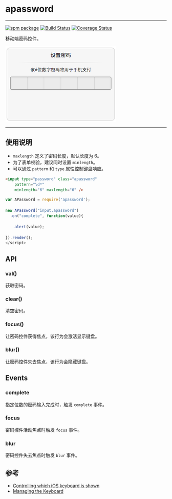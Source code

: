 # apassword

---

[![spm package](http://spmjs.io/badge/apassword)](http://spmjs.io/package/apassword)
[![Build Status](https://secure.travis-ci.org/hotoo/apassword.png?branch=master)](https://travis-ci.org/hotoo/apassword)
[![Coverage Status](https://coveralls.io/repos/hotoo/apassword/badge.png?branch=master)](https://coveralls.io/r/hotoo/apassword)

移动端密码控件。

![snipshot](snipshot.png)

---

## 使用说明

* `maxlength` 定义了密码长度，默认长度为 6。
* 为了表单校验，建议同时设置 `minlength`。
* 可以通过 `patterm` 和 `type` 属性控制键盘响应。

```html
<input type="password" class="apassword"
    pattern="\d*"
    minlength="6" maxlength="6" />
```

```js
var APassword = require('apassword');

new APassword("input.apassword")
  .on("complete", function(value){

    alert(value);

}).render();
</script>
```

## API

### val()

获取密码。

### clear()

清空密码。

### focus()

让密码控件获得焦点，该行为会激活显示键盘。

### blur()

让密码控件失去焦点，该行为会隐藏键盘。


## Events

### complete

指定位数的密码输入完成时，触发 `complete` 事件。

### focus

密码控件活动焦点时触发 `focus` 事件。

### blur

密码控件失去焦点时触发 `blur` 事件。


## 参考

* [Controlling which iOS keyboard is shown](http://sja.co.uk/2012/1/4/controlling-which-ios-keyboard-is-shown)
* [Managing the Keyboard](https://developer.apple.com/library/ios/documentation/StringsTextFonts/Conceptual/TextAndWebiPhoneOS/KeyboardManagement/KeyboardManagement.html)
